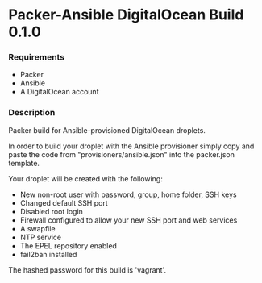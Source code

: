 <h1>Packer-Ansible DigitalOcean Build 0.1.0</h1>

<h3>Requirements</h3>
<ul>
<li>Packer</li>
<li>Ansible</li>
<li>A DigitalOcean account</li>
</ul>

<h3>Description</h3>
<p>Packer build for Ansible-provisioned DigitalOcean droplets.</p>

<p>In order to build your droplet with the Ansible provisioner simply copy and paste the code from "provisioners/ansible.json" into the packer.json template.</p>

<p>Your droplet will be created with the following:
<ul>
<li>New non-root user with password, group, home folder, SSH keys</li>
<li>Changed default SSH port</li>
<li>Disabled root login</li>
<li>Firewall configured to allow your new SSH port and web services</li>
<li>A swapfile</li>
<li>NTP service</li>
<li>The EPEL repository enabled</li>
<li>fail2ban installed</li>
</ul></p>

<p>The hashed password for this build is 'vagrant'.</p>